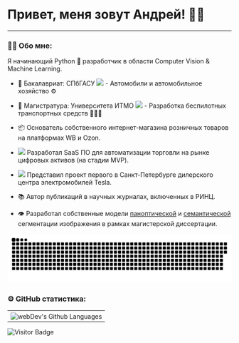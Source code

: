 
# Привет, меня зовут Андрей! 👋🏻

---

### :man_technologist: Обо мне:

Я начинающий Python 🐍 разработчик в области Computer Vision & Machine Learning. 

- 📕 Бакалавриат: СПбГАСУ <img src="https://nwasz.ru/images/SPSUACE.png" width="15px"> - Автомобили и автомобильное хозяйство ⚙️
- 📕 Магистратура: Университета ИТМО <img src="https://picloud.pw/media/resources/logo/unnamed.png" width="20px"> - Разработка беспилотных транспортных средств 👨🏼‍💻

- 📦 Основатель собственного интернет-магазина розничных товаров на платформах WB и Ozon.
- <img src= "https://sun9-23.userapi.com/impg/0nmv_QmipkZh5Ove5fmxfvT3GBiLI_7NcA7clQ/SCJ1n7H2xSs.jpg?size=2560x2560&quality=95&sign=24956f6be1c7fe8802870b385cb5adf2&type=album" width="15px">  Разработал SaaS ПО для автоматизации торговли на рынке цифровых активов (на стадии MVP).
- <img src="https://upload.wikimedia.org/wikipedia/commons/thumb/b/bb/Tesla_T_symbol.svg/800px-Tesla_T_symbol.svg.png" width="15px"> Представил проект первого в Санкт-Петербурге дилерского центра электромобилей Tesla.
- 📚 Автор публикаций в научных журналах, включенных в РИНЦ.
- 👁️ Разработал собственные модели [паноптической](https://github.com/2WelcomeHome1/EfficientPanopticModel) и [семантической](https://github.com/2WelcomeHome1/EfficientUDet) сегментации изображения в рамках магистерской диссертации.

<p align="center">
 <img width="800" src="img/github-snake.svg" alt="snake"/>
</p>

### ⚙️ GitHub статистика:

<table align="center">
  <tr>
    <td>
      <img height="195px" align="center" alt="webDev's Github Languages" src="https://github-readme-stats-sigma-five.vercel.app/api/top-langs/?username=2WelcomeHome1&layout=compact&theme=vision-friendly-dark" />
    </td>
  </tr>
</table>

![Visitor Badge](https://visitor-badge.laobi.icu/badge?page_id=2WelcomeHome1)
